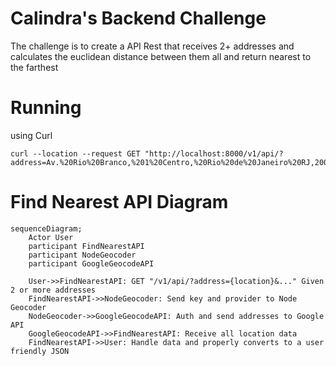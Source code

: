# Calindra's Backend Challenge
The challenge is to create a API Rest that receives 2+ addresses and calculates the euclidean distance between them all and return nearest to the farthest

# Running
using Curl 
```
curl --location --request GET "http://localhost:8000/v1/api/?address=Av.%20Rio%20Branco,%201%20Centro,%20Rio%20de%20Janeiro%20RJ,20090003&address=%20Pra%C3%A7a%20Mal.%20%C3%82ncora,%20122%20Centro,%20Rio%20de%20Janeiro%20RJ,%2020021200&address=Rua%2019%20deFevereiro,%2034%20Botafogo,%20Rio%20de%20Janeiro%20RJ,%2022280030"
```

# Find Nearest API Diagram
```mermaid
sequenceDiagram;
    Actor User
    participant FindNearestAPI
    participant NodeGeocoder
    participant GoogleGeocodeAPI

    User->>FindNearestAPI: GET "/v1/api/?address={location}&..." Given 2 or more addresses
    FindNearestAPI->>NodeGeocoder: Send key and provider to Node Geocoder
    NodeGeocoder->>GoogleGeocodeAPI: Auth and send addresses to Google API
    GoogleGeocodeAPI->>FindNearestAPI: Receive all location data
    FindNearestAPI->>User: Handle data and properly converts to a user friendly JSON
```


